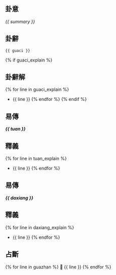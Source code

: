 
## 卦意
*{{ summary }}*

## 卦辭
    {{ guaci }}

{% if guaci_explain %}
## 卦辭解
{% for line in guaci_explain %}
* {{ line }}
{% endfor %}
{% endif %}
## 易傳
***{{ tuan }}***

## 釋義
{% for line in tuan_explain %}
* {{ line }}
{% endfor %}
## 易傳
***{{ daxiang }}***

## 釋義
{% for line in daxiang_explain %}
* {{ line }}
{% endfor %}
## 占斷
{% for line in guazhan %}
󰚀 {{ line }}
{% endfor %}